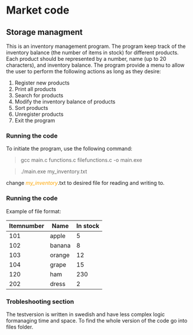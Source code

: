 # Market code

## **Storage managment**

This is an inventory management program. The program keep track of the inventory balance (the number of items in stock) for different products. Each product should be represented by a number, name (up to 20 characters), and inventory balance. The program provide a menu to allow the user to perform the following actions as long as they desire:

1. Register new products
2. Print all products
3. Search for products
4. Modify the inventory balance of products
5. Sort products
6. Unregister products
7. Exit the program

### **Running the code**
To initiate the program, use the following command:
>gcc main.c functions.c filefunctions.c -o main.exe  

>./main.exe my_inventory.txt

change <span style="color: orange">_my_inventory_</span>.txt to desired file for reading and writing to. 

### **Running the code**
Example of file format: 

|Itemnumber|Name|In stock|
|----------|----|--------|
|101|apple|5|
|102|banana|8|
|103|orange|12|
|104|grape|15|
|120|ham|230|
|202|dress|2|


### **Trobleshooting section**
The testversion is written in swedish and have less complex logic formanaging time and space. To find the whole version of the code go into files folder. 


